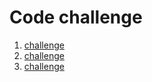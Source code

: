 # Code challenge

1. [challenge](./challenge_1.md)
1. [challenge](./challenge_2.md)
1. [challenge](./challenge_3.md)